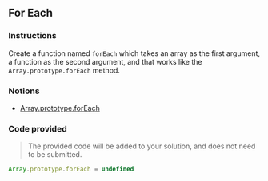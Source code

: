 ## For Each

### Instructions

Create a function named `forEach` which takes an array as the first argument, a function as the second argument,
and that works like the `Array.prototype.forEach` method.

### Notions

- [Array.prototype.forEach](https://devdocs.io/javascript/global_objects/array/foreach)

### Code provided

> The provided code will be added to your solution, and does not need to be submitted.

```js
Array.prototype.forEach = undefined
```
